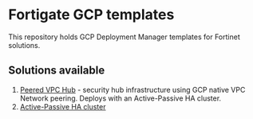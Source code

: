 # Fortigate GCP templates
This repository holds GCP Deployment Manager templates for Fortinet solutions.

## Solutions available
1. [Peered VPC Hub](hub) - security hub infrastructure using GCP native VPC Network peering. Deploys with an Active-Passive HA cluster.
2. [Active-Passive HA cluster](cluster_a-p)

